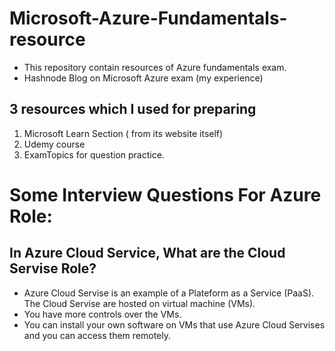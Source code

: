 # Microsoft-Azure-Fundamentals-resource

* This repository contain resources of Azure fundamentals exam. 
* Hashnode Blog on Microsoft Azure exam (my experience)

## 3 resources which I used for preparing
1. Microsoft Learn Section ( from its website itself)
2. Udemy course
3. ExamTopics for question practice.


# Some Interview Questions For Azure Role:
## In Azure Cloud Service, What are the Cloud Servise Role?
* Azure Cloud Servise is an example of a Plateform as a Service (PaaS). The Cloud Servise are hosted on virtual machine (VMs).
* You have more controls over the VMs.
* You can install your own software on VMs that use Azure Cloud Servises and you can access them remotely.
